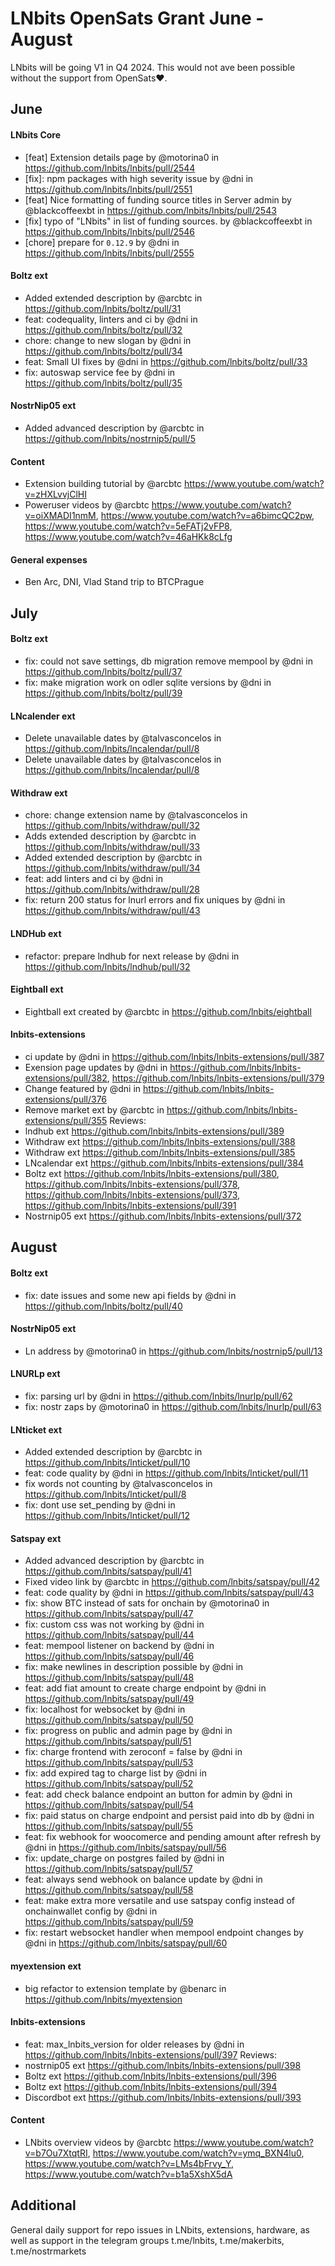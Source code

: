 # LNbits OpenSats Grant June - August

LNbits will be going V1 in Q4 2024. This would not ave been possible without the support from OpenSats❤️.

## June
#### LNbits Core
* [feat] Extension details page by @motorina0 in https://github.com/lnbits/lnbits/pull/2544
* [fix]: npm packages with high severity issue by @dni in https://github.com/lnbits/lnbits/pull/2551
* [feat] Nice formatting of funding source titles in Server admin by @blackcoffeexbt in https://github.com/lnbits/lnbits/pull/2543
* [fix] typo of "LNbits" in list of funding sources. by @blackcoffeexbt in https://github.com/lnbits/lnbits/pull/2546
* [chore] prepare for `0.12.9` by @dni in https://github.com/lnbits/lnbits/pull/2555
  
#### Boltz ext
* Added extended description by @arcbtc in https://github.com/lnbits/boltz/pull/31
* feat: codequality, linters and ci by @dni in https://github.com/lnbits/boltz/pull/32
* chore: change to new slogan by @dni in https://github.com/lnbits/boltz/pull/34
* feat: Small UI fixes by @dni in https://github.com/lnbits/boltz/pull/33
* fix: autoswap service fee by @dni in https://github.com/lnbits/boltz/pull/35
#### NostrNip05 ext
* Added advanced description by @arcbtc in https://github.com/lnbits/nostrnip5/pull/5
#### Content 
* Extension building tutorial by @arcbtc https://www.youtube.com/watch?v=zHXLvvjClHI
* Poweruser videos by @arcbtc https://www.youtube.com/watch?v=oiXMADI1nmM, https://www.youtube.com/watch?v=a6bimcQC2pw, https://www.youtube.com/watch?v=5eFATj2vFP8, https://www.youtube.com/watch?v=46aHKk8cLfg
#### General expenses
* Ben Arc, DNI, Vlad Stand trip to BTCPrague

## July
#### Boltz ext
* fix: could not save settings, db migration remove mempool by @dni in https://github.com/lnbits/boltz/pull/37
* fix: make migration work on odler sqlite versions by @dni in https://github.com/lnbits/boltz/pull/39
#### LNcalender ext
* Delete unavailable dates by @talvasconcelos in https://github.com/lnbits/lncalendar/pull/8
* Delete unavailable dates by @talvasconcelos in https://github.com/lnbits/lncalendar/pull/8
#### Withdraw ext
* chore: change extension name by @talvasconcelos in https://github.com/lnbits/withdraw/pull/32
* Adds extended description by @arcbtc in https://github.com/lnbits/withdraw/pull/33
* Added extended description by @arcbtc in https://github.com/lnbits/withdraw/pull/34
* feat: add linters and ci by @dni in https://github.com/lnbits/withdraw/pull/28
* fix: return 200 status for lnurl errors and fix uniques by @dni in https://github.com/lnbits/withdraw/pull/43
#### LNDHub ext
* refactor: prepare lndhub for next release by @dni in https://github.com/lnbits/lndhub/pull/32
#### Eightball ext 
* Eightball ext created by @arcbtc in https://github.com/lnbits/eightball
#### lnbits-extensions
* ci update by @dni in https://github.com/lnbits/lnbits-extensions/pull/387
* Exension page updates by @dni in https://github.com/lnbits/lnbits-extensions/pull/382, https://github.com/lnbits/lnbits-extensions/pull/379
* Change featured by @dni in https://github.com/lnbits/lnbits-extensions/pull/376
* Remove market ext by @arcbtc in https://github.com/lnbits/lnbits-extensions/pull/355
Reviews:
* lndhub ext https://github.com/lnbits/lnbits-extensions/pull/389
* Withdraw ext https://github.com/lnbits/lnbits-extensions/pull/388
* Withdraw ext https://github.com/lnbits/lnbits-extensions/pull/385
* LNcalendar ext https://github.com/lnbits/lnbits-extensions/pull/384
* Boltz ext https://github.com/lnbits/lnbits-extensions/pull/380, https://github.com/lnbits/lnbits-extensions/pull/378, https://github.com/lnbits/lnbits-extensions/pull/373, https://github.com/lnbits/lnbits-extensions/pull/391
* Nostrnip05 ext https://github.com/lnbits/lnbits-extensions/pull/372

## August
#### Boltz ext
* fix: date issues and some new api fields by @dni in https://github.com/lnbits/boltz/pull/40
#### NostrNip05 ext
* Ln address by @motorina0 in https://github.com/lnbits/nostrnip5/pull/13
#### LNURLp ext
* fix: parsing url by @dni in https://github.com/lnbits/lnurlp/pull/62
* fix: nostr zaps by @motorina0 in https://github.com/lnbits/lnurlp/pull/63
#### LNticket ext
* Added extended description by @arcbtc in https://github.com/lnbits/lnticket/pull/10
* feat: code quality by @dni in https://github.com/lnbits/lnticket/pull/11
* fix words not counting by @talvasconcelos in https://github.com/lnbits/lnticket/pull/8
* fix: dont use set_pending by @dni in https://github.com/lnbits/lnticket/pull/12
#### Satspay ext
* Added advanced description by @arcbtc in https://github.com/lnbits/satspay/pull/41
* Fixed video link by @arcbtc in https://github.com/lnbits/satspay/pull/42
* feat: code quality by @dni in https://github.com/lnbits/satspay/pull/43
* fix: show BTC instead of sats for onchain by @motorina0 in https://github.com/lnbits/satspay/pull/47
* fix: custom css was not working by @dni in https://github.com/lnbits/satspay/pull/44
* feat: mempool listener on backend by @dni in https://github.com/lnbits/satspay/pull/46
* fix: make newlines in description possible by @dni in https://github.com/lnbits/satspay/pull/48
* feat: add fiat amount to create charge endpoint by @dni in https://github.com/lnbits/satspay/pull/49
* fix: localhost for websocket by @dni in https://github.com/lnbits/satspay/pull/50
* fix: progress on public and admin page by @dni in https://github.com/lnbits/satspay/pull/51
* fix: charge frontend with zeroconf = false by @dni in https://github.com/lnbits/satspay/pull/53
* fix: add expired tag to charge list by @dni in https://github.com/lnbits/satspay/pull/52
* feat: add check balance endpoint an button for admin by @dni in https://github.com/lnbits/satspay/pull/54
* fix: paid status on charge endpoint and persist paid into db by @dni in https://github.com/lnbits/satspay/pull/55
* feat: fix webhook for woocomerce and pending amount after refresh by @dni in https://github.com/lnbits/satspay/pull/56
* fix: update_charge on postgres failed by @dni in https://github.com/lnbits/satspay/pull/57
* feat: always send webhook on balance update by @dni in https://github.com/lnbits/satspay/pull/58
* feat: make extra more versatile and use satspay config instead of onchainwallet config by @dni in https://github.com/lnbits/satspay/pull/59
* fix: restart websocket handler when mempool endpoint changes by @dni in https://github.com/lnbits/satspay/pull/60
#### myextension ext
* big refactor to extension template by @benarc in https://github.com/lnbits/myextension
#### lnbits-extensions 
* feat: max_lnbits_version for older releases by @dni in https://github.com/lnbits/lnbits-extensions/pull/397
Reviews:
* nostrnip05 ext https://github.com/lnbits/lnbits-extensions/pull/398
* Boltz ext https://github.com/lnbits/lnbits-extensions/pull/396
* Boltz ext https://github.com/lnbits/lnbits-extensions/pull/394
* Discordbot ext https://github.com/lnbits/lnbits-extensions/pull/393
#### Content
* LNbits overview videos by @arcbtc https://www.youtube.com/watch?v=b7Ou7XtqtRI, https://www.youtube.com/watch?v=ymq_BXN4lu0, https://www.youtube.com/watch?v=LMs4bFrvy_Y, https://www.youtube.com/watch?v=b1a5XshX5dA
## Additional
General daily support for repo issues in LNbits, extensions, hardware, as well as support in the telegram groups t.me/lnbits, t.me/makerbits, t.me/nostrmarkets
